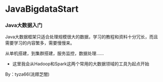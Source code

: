 # JavaBigdataStart
### Java大数据入门

Java大数据框架只适合处理规模很大的数据，学习的教程和资料十分冗长，而且需要学习的内容繁多，需要慢慢来。

从单机搭建，到集群搭建，服务监控，数据处理......

- 这里我会从Hadoop和Spark这两个常用的大数据领域的工具为起点开始



By：tyza66(洮羱芝闇)